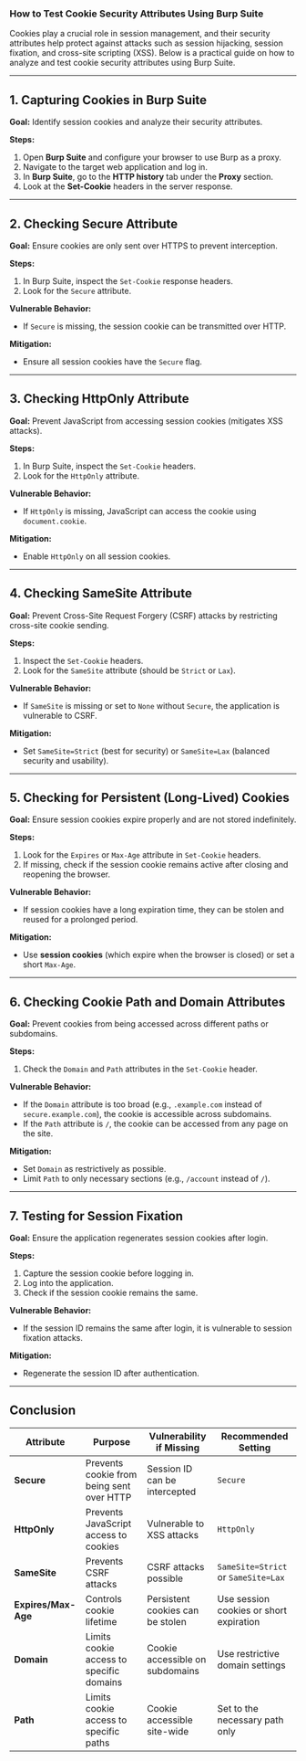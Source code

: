 ### How to Test Cookie Security Attributes Using Burp Suite

Cookies play a crucial role in session management, and their security attributes help protect against attacks such as session hijacking, session fixation, and cross-site scripting (XSS). Below is a practical guide on how to analyze and test cookie security attributes using Burp Suite.

---

## **1. Capturing Cookies in Burp Suite**

**Goal:** Identify session cookies and analyze their security attributes.

**Steps:**
1. Open **Burp Suite** and configure your browser to use Burp as a proxy.
2. Navigate to the target web application and log in.
3. In **Burp Suite**, go to the **HTTP history** tab under the **Proxy** section.
4. Look at the **Set-Cookie** headers in the server response.

---

## **2. Checking Secure Attribute**

**Goal:** Ensure cookies are only sent over HTTPS to prevent interception.

**Steps:**
1. In Burp Suite, inspect the `Set-Cookie` response headers.
2. Look for the `Secure` attribute.

**Vulnerable Behavior:**
- If `Secure` is missing, the session cookie can be transmitted over HTTP.

**Mitigation:**
- Ensure all session cookies have the `Secure` flag.

---

## **3. Checking HttpOnly Attribute**

**Goal:** Prevent JavaScript from accessing session cookies (mitigates XSS attacks).

**Steps:**
1. In Burp Suite, inspect the `Set-Cookie` headers.
2. Look for the `HttpOnly` attribute.

**Vulnerable Behavior:**
- If `HttpOnly` is missing, JavaScript can access the cookie using `document.cookie`.

**Mitigation:**
- Enable `HttpOnly` on all session cookies.

---

## **4. Checking SameSite Attribute**

**Goal:** Prevent Cross-Site Request Forgery (CSRF) attacks by restricting cross-site cookie sending.

**Steps:**
1. Inspect the `Set-Cookie` headers.
2. Look for the `SameSite` attribute (should be `Strict` or `Lax`).

**Vulnerable Behavior:**
- If `SameSite` is missing or set to `None` without `Secure`, the application is vulnerable to CSRF.

**Mitigation:**
- Set `SameSite=Strict` (best for security) or `SameSite=Lax` (balanced security and usability).

---

## **5. Checking for Persistent (Long-Lived) Cookies**

**Goal:** Ensure session cookies expire properly and are not stored indefinitely.

**Steps:**
1. Look for the `Expires` or `Max-Age` attribute in `Set-Cookie` headers.
2. If missing, check if the session cookie remains active after closing and reopening the browser.

**Vulnerable Behavior:**
- If session cookies have a long expiration time, they can be stolen and reused for a prolonged period.

**Mitigation:**
- Use **session cookies** (which expire when the browser is closed) or set a short `Max-Age`.

---

## **6. Checking Cookie Path and Domain Attributes**

**Goal:** Prevent cookies from being accessed across different paths or subdomains.

**Steps:**
1. Check the `Domain` and `Path` attributes in the `Set-Cookie` header.

**Vulnerable Behavior:**
- If the `Domain` attribute is too broad (e.g., `.example.com` instead of `secure.example.com`), the cookie is accessible across subdomains.
- If the `Path` attribute is `/`, the cookie can be accessed from any page on the site.

**Mitigation:**
- Set `Domain` as restrictively as possible.
- Limit `Path` to only necessary sections (e.g., `/account` instead of `/`).

---

## **7. Testing for Session Fixation**

**Goal:** Ensure the application regenerates session cookies after login.

**Steps:**
1. Capture the session cookie before logging in.
2. Log into the application.
3. Check if the session cookie remains the same.

**Vulnerable Behavior:**
- If the session ID remains the same after login, it is vulnerable to session fixation attacks.

**Mitigation:**
- Regenerate the session ID after authentication.

---

## **Conclusion**

| Attribute | Purpose | Vulnerability if Missing | Recommended Setting |
|-----------|---------|------------------------|---------------------|
| **Secure** | Prevents cookie from being sent over HTTP | Session ID can be intercepted | `Secure` |
| **HttpOnly** | Prevents JavaScript access to cookies | Vulnerable to XSS attacks | `HttpOnly` |
| **SameSite** | Prevents CSRF attacks | CSRF attacks possible | `SameSite=Strict` or `SameSite=Lax` |
| **Expires/Max-Age** | Controls cookie lifetime | Persistent cookies can be stolen | Use session cookies or short expiration |
| **Domain** | Limits cookie access to specific domains | Cookie accessible on subdomains | Use restrictive domain settings |
| **Path** | Limits cookie access to specific paths | Cookie accessible site-wide | Set to the necessary path only |
